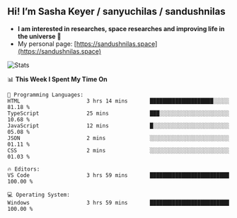## Hi! I’m Sasha Keyer / sanyuchilas / sandushnilas

- **I am interested in researches, space researches and improving life in the universe 🌠**  
- My personal page: [https://sandushnilas.space](https://sandushnilas.space)

![Stats](https://github-readme-stats.vercel.app/api?username=sanyuchilas&show_icons=true&theme=react&hide=issues&count_private=true&layout=compact)

<!--START_SECTION:waka-->
📊 **This Week I Spent My Time On** 

```text
💬 Programming Languages: 
HTML                     3 hrs 14 mins       ████████████████████░░░░░   81.18 % 
TypeScript               25 mins             ███░░░░░░░░░░░░░░░░░░░░░░   10.68 % 
JavaScript               12 mins             █░░░░░░░░░░░░░░░░░░░░░░░░   05.08 % 
JSON                     2 mins              ░░░░░░░░░░░░░░░░░░░░░░░░░   01.11 % 
CSS                      2 mins              ░░░░░░░░░░░░░░░░░░░░░░░░░   01.03 % 

🔥 Editors: 
VS Code                  3 hrs 59 mins       █████████████████████████   100.00 % 

💻 Operating System: 
Windows                  3 hrs 59 mins       █████████████████████████   100.00 % 
```


<!--END_SECTION:waka-->
